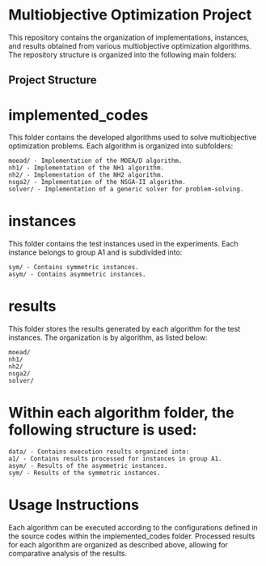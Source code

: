# Multiobjective Optimization Project

This repository contains the organization of implementations, instances, and results obtained from various multiobjective optimization algorithms. The repository structure is organized into the following main folders:

## Project Structure

# implemented_codes
This folder contains the developed algorithms used to solve multiobjective optimization problems. Each algorithm is organized into subfolders:

    moead/ - Implementation of the MOEA/D algorithm.
    nh1/ - Implementation of the NH1 algorithm.
    nh2/ - Implementation of the NH2 algorithm.
    nsga2/ - Implementation of the NSGA-II algorithm.
    solver/ - Implementation of a generic solver for problem-solving.

# instances
This folder contains the test instances used in the experiments. Each instance belongs to group A1 and is subdivided into:

    sym/ - Contains symmetric instances.
    asym/ - Contains asymmetric instances.

# results
This folder stores the results generated by each algorithm for the test instances. The organization is by algorithm, as listed below:

    moead/
    nh1/
    nh2/
    nsga2/
    solver/

# Within each algorithm folder, the following structure is used:

    data/ - Contains execution results organized into:
    a1/ - Contains results processed for instances in group A1.
    asym/ - Results of the asymmetric instances.
    sym/ - Results of the symmetric instances.

# Usage Instructions
Each algorithm can be executed according to the configurations defined in the source codes within the implemented_codes folder. Processed results for each algorithm are organized as described above, allowing for comparative analysis of the results.
